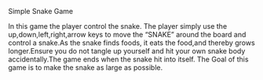 Simple Snake Game 

In this game the player control the snake. The player simply use the up,down,left,right,arrow keys to move the “SNAKE” around the board and control a snake.As the snake finds foods, it eats the food,and thereby grows longer.Ensure you do not tangle up yourself and hit your own snake body accidentally.The game ends when the snake hit into itself. The Goal of this game is to make the snake as large as possible.